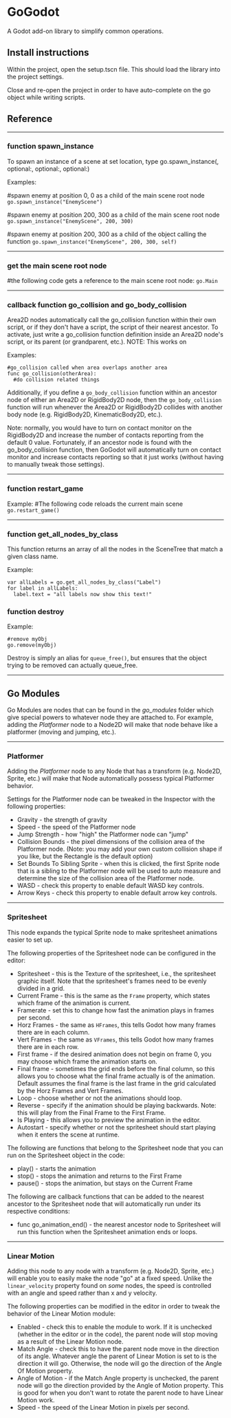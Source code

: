 
# GoGodot
A Godot add-on library to simplify common operations.

## Install instructions

Within the project, open the setup.tscn file. This should load the library into the project settings.

Close and re-open the project in order to have auto-complete on the go object while writing scripts.

## Reference

-------

### function spawn_instance

To spawn an instance of a scene at set location, type
go.spawn_instance(<name of scene>, optional:<x position>, optional:<y position>, optional:<parent>)

Examples:

#spawn enemy at position 0, 0 as a child of the main scene root node
`go.spawn_instance("EnemyScene")`

#spawn enemy at position 200, 300 as a child of the main scene root node
`go.spawn_instance("EnemyScene", 200, 300)`

#spawn enemy at position 200, 300 as a child of the object calling the function
`go.spawn_instance("EnemyScene", 200, 300, self)`

-------

### get the main scene root node

#the following code gets a reference to the main scene root node:
`go.Main`

-------

### callback function go_collision and go_body_collision

Area2D nodes automatically call the go_collision function within their own script, or if they don't have a script, the script of their nearest ancestor.
To activate, just write a go_collision function definition inside an Area2D node's script, or its parent (or grandparent, etc.).
NOTE: This works on  

Examples:

```
#go_collision called when area overlaps another area
func go_collision(otherArea):
  #do collision related things
```

Additionally, if you define a `go_body_collision` function within an ancestor node of either an Area2D or RigidBody2D node, then the `go_body_collision` function will run whenever the Area2D or RigidBody2D collides with another body node (e.g. RigidBody2D, KinematicBody2D, etc.).

Note: normally, you would have to turn on contact monitor on the RigidBody2D and increase the number of contacts reporting from the default 0 value. Fortunately, if an ancestor node is found with the go_body_collision function, then GoGodot will automatically turn on contact monitor and increase contacts reporting so that it just works (without having to manually tweak those settings).

-------

### function restart_game

Example:
#The following code reloads the current main scene
`go.restart_game()`

-------

### function get_all_nodes_by_class

This function returns an array of all the nodes in the SceneTree that match a given class name.

Example:
```
var allLabels = go.get_all_nodes_by_class("Label")
for label in allLabels:
  label.text = "all labels now show this text!"
```

### function destroy

Example:

```
#remove myObj
go.remove(myObj)
```
Destroy is simply an alias for `queue_free()`, but ensures that the object trying to be removed can actually queue_free.

---
## Go Modules

Go Modules are nodes that can be found in the *go_modules* folder which give special powers to whatever node they are attached to. For example, adding the *Platformer* node to a Node2D will make that node behave like a platformer (moving and jumping, etc.).

---
### Platformer
Adding the *Platformer* node to any Node that has a transform (e.g. Node2D, Sprite, etc.) will make that Node automatically possess typical Platformer behavior.

Settings for the Platformer node can be tweaked in the Inspector with the following properties:
* Gravity - the strength of gravity
* Speed - the speed of the Platformer node
* Jump Strength - how "high" the Platformer node can "jump"
* Collision Bounds - the pixel dimensions of the collision area of the Platformer node. (Note: you may add your own custom collision shape if you like, but the Rectangle is the default option)
* Set Bounds To Sibling Sprite - when this is clicked, the first Sprite node that is a sibling to the Platformer node will be used to auto measure and determine the size of the collision area of the Platformer node.
* WASD - check this property to enable default WASD key controls.
* Arrow Keys - check this property to enable default arrow key controls.

---
### Spritesheet
This node expands the typical Sprite node to make spritesheet animations easier to set up.

The following properties of the Spritesheet node can be configured in the editor:
* Spritesheet - this is the Texture of the spritesheet, i.e., the spritesheet graphic itself. Note that the spritesheet's frames need to be evenly divided in a grid.
* Current Frame - this is the same as the `Frame` property, which states which frame of the animation is current.
* Framerate - set this to change how fast the animation plays in frames per second.
* Horz Frames - the same as `HFrames`, this tells Godot how many frames there are in each column.
* Vert Frames - the same as `VFrames`, this tells Godot how many frames there are in each row.
* First frame - if the desired animation does not begin on frame 0, you may choose which frame the animation starts on.
* Final frame - sometimes the grid ends before the final column, so this allows you to choose what the final frame actually is of the animation. Default assumes the final frame is the last frame in the grid calculated by the Horz Frames and Vert Frames.
* Loop - choose whether or not the animations should loop.
* Reverse - specify if the animation should be playing backwards. Note: this will play from the Final Frame to the First Frame.
* Is Playing - this allows you to preview the animation in the editor.
* Autostart - specify whether or not the spritesheet should start playing when it enters the scene at runtime.

The following are functions that belong to the Spritesheet node that you can run on the Spritesheet object in the code:
* play() - starts the animation
* stop() - stops the animation and returns to the First Frame
* pause() - stops the animation, but stays on the Current Frame

The following are callback functions that can be added to the nearest ancestor to the Spritesheet node that will automatically run under its respective conditions:
* func go_animation_end() - the nearest ancestor node to Spritesheet will run this function when the Spritesheet animation ends or loops.

---
### Linear Motion
Adding this node to any node with a transform (e.g. Node2D, Sprite, etc.) will enable you to easily make the node "go" at a fixed speed. Unlike the `linear_velocity` property found on *some* nodes, the speed is controlled with an angle and speed rather than x and y velocity.

The following properties can be modified in the editor in order to tweak the behavior of the Linear Motion module:
* Enabled - check this to enable the module to work. If it is unchecked (whether in the editor or in the code), the parent node will stop moving as a result of the Linear Motion node.
* Match Angle - check this to have the parent node move in the direction of its angle. Whatever angle the parent of Linear Motion is set to is the direction it will go. Otherwise, the node will go the direction of the Angle Of Motion property.
* Angle of Motion - if the Match Angle property is unchecked, the parent node will go the direction provided by the Angle of Motion property. This is good for when you don't want to rotate the parent node to have Linear Motion work.
* Speed - the speed of the Linear Motion in pixels per second.


